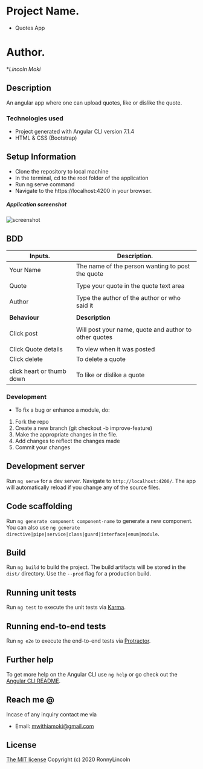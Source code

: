 # Project Name.
- Quotes App

# Author.
**Lincoln Moki*

## Description 

An angular app where one can upload quotes, like or dislike the quote.

### Technologies used
- Project generated with Angular CLI version 7.1.4
- HTML & CSS (Bootstrap)

## Setup Information
- Clone the repository to local machine
- In the terminal, cd to the root folder of the application
- Run ng serve command
- Navigate to the https://localhost:4200 in your browser.

##### Application screenshot
![screenshot](src/assets/images/quote.png)

## BDD

| Inputs.                  | Description.                                            |
|--------------------------|---------------------------------------------------------|
| Your Name                | The name of the person wanting to post the quote        |
|                          |                                                         |
| Quote                    | Type your quote in the quote text area                  |
|                          |                                                         |
| Author                   | Type the author of the author or who said it            |
|                          |                                                         |
| **Behaviour**            | **Description**                                         |
|                          |                                                         |
| Click post               | Will post your name, quote and author to other quotes   |
|                          |                                                         |
| Click Quote details      | To view when it was posted                              |                                        |                          |                                                         |
| Click delete             | To delete a quote                                       |
|                          |                                                         |
| click heart or thumb down| To like or dislike a quote                              |



### Development
- To fix a bug or enhance a module, do:

1. Fork the repo
2. Create a new branch (git checkout -b improve-feature)
3. Make the appropriate changes in the file.
4. Add changes to reflect the changes made
5. Commit your changes 


## Development server

Run `ng serve` for a dev server. Navigate to `http://localhost:4200/`. The app will automatically reload if you change any of the source files.

## Code scaffolding

Run `ng generate component component-name` to generate a new component. You can also use `ng generate directive|pipe|service|class|guard|interface|enum|module`.

## Build

Run `ng build` to build the project. The build artifacts will be stored in the `dist/` directory. Use the `--prod` flag for a production build.

## Running unit tests

Run `ng test` to execute the unit tests via [Karma](https://karma-runner.github.io).

## Running end-to-end tests

Run `ng e2e` to execute the end-to-end tests via [Protractor](http://www.protractortest.org/).

## Further help

To get more help on the Angular CLI use `ng help` or go check out the [Angular CLI README](https://github.com/angular/angular-cli/blob/master/README.md). 


## Reach me @
Incase of any inquiry contact me via
- Email: mwithiamoki@gmail.com

## License 
[The MIT license](LICENSE)
Copyright (c) 2020 RonnyLincoln



